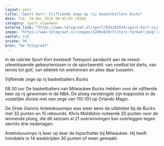 ```yaml
---
layout: post
title: "Sport Kort: Vijftiende zege op rij basketballers Bucks"
date: Tue, 10 Dec 2019 08:45:01 +0100
category: sport_algemeen
externe_link: "https://www.telegraaf.nl/sport/926103934/sport-kort-vijftiende-zege-op-rij-basketballers-bucks"
image: "https://www.telegraaf.nl/images/1200x630/filters:format(jpeg):quality(80)/cdn-kiosk-api.telegraaf.nl/fa694818-1b20-11ea-80c9-02d2fb1aa1d7.JPG"
aantal: 130
unieke: 96
bron: "De Telegraaf"
---
```


<p class="intro">In de rubriek Sport Kort besteedt Telesport aandacht aan de meest uiteenlopende gebeurtenissen in de sportwereld: van voetbal tot darts, van tennis tot golf, van atletiek tot wielrennen en alles daar tussenin.</p> <p>Vijftiende zege op rij basketballers Bucks</p><p>08.30 uur De basketballers van Milwaukee Bucks hebben voor de vijftiende keer op rij gewonnen in de NBA. De ploeg verstevigde zijn koppositie in de oostelijke divisie met een zege van 110-101 op Orlando Magic.</p><p>De Griek Giannis Antetokounmpo was weer eens de uitblinker bij de Bucks met 32 punten en 15 rebounds. Khris Middleton noteerde 20 punten voor de winnende ploeg, die dit seizoen al 21 overwinningen kan overleggen tegen slechts drie nederlagen.</p><p>Antetokounmpo is keer op keer de topschutter bij Milwaukee. Hij heeft inmiddels in 14 wedstrijden 30 punten of meer gemaakt.</p>
